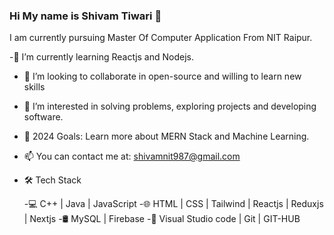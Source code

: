 ### Hi My name is Shivam Tiwari 👋

I am currently pursuing Master Of Computer Application From NIT Raipur.
 



 -🌱  I’m currently learning  Reactjs and Nodejs.
- 👯 I’m looking to collaborate in open-source and willing to learn new skills
- 👀 I’m interested in solving problems, exploring projects and developing software.
- 🥅 2024 Goals: Learn more about MERN Stack and  Machine Learning.
- 📫 You can contact me at: shivamnit987@gmail.com

- 🛠 Tech Stack

    -💻   C++ | Java | JavaScript
    -🌐   HTML | CSS | Tailwind | Reactjs | Reduxjs | Nextjs
    -🛢    MySQL | Firebase 
    -🔧   Visual Studio code | Git | GIT-HUB

